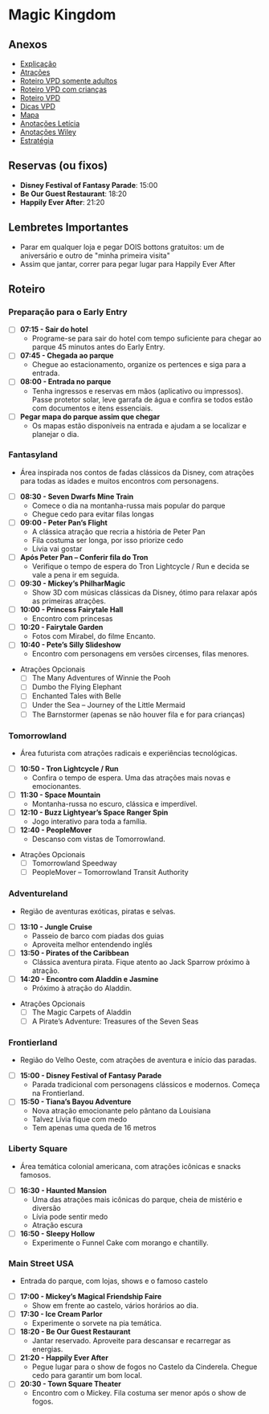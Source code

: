 # Magic Kingdom

## Anexos

- [Explicação](./Magic%20Kingdom/Explicação.md)
- [Atrações](./Magic%20Kingdom/Atrações.md)
- [Roteiro VPD somente adultos](./Magic%20Kingdom/2025-04-Roteiro-VPD-Orlando_-Magic-Kingdom-adultos.pdf)
- [Roteiro VPD com crianças](./Magic%20Kingdom/2025-04-Roteiro-VPD-Orlando-Magic-Kingdom-criancas.pdf)
- [Roteiro VPD](./Magic%20Kingdom/Roteiro%20VPD.md)
- [Dicas VPD](./Magic%20Kingdom/DIcas%20VPD.md)
- [Mapa](./Magic%20Kingdom/06-2023-mapa-magic-kingdom.pdf)
- [Anotações Letícia](./Magic%20Kingdom/Anotações%20Letícia.md)
- [Anotações Wiley](./Magic%20Kingdom/Anotações%20Wiley.md)
- [Estratégia](./Magic%20Kingdom/Estratégia.md)

## Reservas (ou fixos)

- **Disney Festival of Fantasy Parade**: 15:00
- **Be Our Guest Restaurant**: 18:20
- **Happily Ever After**: 21:20

## Lembretes Importantes

- Parar em qualquer loja e pegar DOIS bottons gratuitos: um de aniversário e outro de "minha primeira visita"
- Assim que jantar, correr para pegar lugar para Happily Ever After

## Roteiro

### Preparação para o Early Entry

- [ ] **07:15 - Sair do hotel**
  - Programe-se para sair do hotel com tempo suficiente para chegar ao parque 45 minutos antes do Early Entry.
- [ ] **07:45 - Chegada ao parque**
  - Chegue ao estacionamento, organize os pertences e siga para a entrada.
- [ ] **08:00 - Entrada no parque**
  - Tenha ingressos e reservas em mãos (aplicativo ou impressos). Passe protetor solar, leve garrafa de água e confira se todos estão com documentos e itens essenciais.
- [ ] **Pegar mapa do parque assim que chegar**
  - Os mapas estão disponíveis na entrada e ajudam a se localizar e planejar o dia.

### Fantasyland

- Área inspirada nos contos de fadas clássicos da Disney, com atrações para todas as idades e muitos encontros com personagens.

- [ ] **08:30 - Seven Dwarfs Mine Train**
  - Comece o dia na montanha-russa mais popular do parque
  - Chegue cedo para evitar filas longas
- [ ] **09:00 - Peter Pan’s Flight**
  - A clássica atração que recria a história de Peter Pan
  - Fila costuma ser longa, por isso priorize cedo
  - Lívia vai gostar
- [ ] **Após Peter Pan – Conferir fila do Tron**
  - Verifique o tempo de espera do Tron Lightcycle / Run e decida se vale a pena ir em seguida.
- [ ] **09:30 - Mickey’s PhilharMagic**
  - Show 3D com músicas clássicas da Disney, ótimo para relaxar após as primeiras atrações.
- [ ] **10:00 - Princess Fairytale Hall**
  - Encontro com princesas
- [ ] **10:20 - Fairytale Garden**
  - Fotos com Mirabel, do filme Encanto.
- [ ] **10:40 - Pete’s Silly Slideshow**
  - Encontro com personagens em versões circenses, filas menores.

- Atrações Opcionais
  - [ ] The Many Adventures of Winnie the Pooh
  - [ ] Dumbo the Flying Elephant
  - [ ] Enchanted Tales with Belle
  - [ ] Under the Sea – Journey of the Little Mermaid
  - [ ] The Barnstormer (apenas se não houver fila e for para crianças)

### Tomorrowland

- Área futurista com atrações radicais e experiências tecnológicas.

- [ ] **10:50 - Tron Lightcycle / Run**
  - Confira o tempo de espera. Uma das atrações mais novas e emocionantes.
- [ ] **11:30 - Space Mountain**
  - Montanha-russa no escuro, clássica e imperdível.
- [ ] **12:10 - Buzz Lightyear’s Space Ranger Spin**
  - Jogo interativo para toda a família.
- [ ] **12:40 - PeopleMover**
  - Descanso com vistas de Tomorrowland.

- Atrações Opcionais
  - [ ] Tomorrowland Speedway
  - [ ] PeopleMover – Tomorrowland Transit Authority

### Adventureland

- Região de aventuras exóticas, piratas e selvas.

- [ ] **13:10 - Jungle Cruise**
  - Passeio de barco com piadas dos guias
  - Aproveita melhor entendendo inglês
- [ ] **13:50 - Pirates of the Caribbean**
  - Clássica aventura pirata. Fique atento ao Jack Sparrow próximo à atração.
- [ ] **14:20 - Encontro com Aladdin e Jasmine**
  - Próximo à atração do Aladdin.

- Atrações Opcionais
  - [ ] The Magic Carpets of Aladdin
  - [ ] A Pirate’s Adventure: Treasures of the Seven Seas

### Frontierland

- Região do Velho Oeste, com atrações de aventura e início das paradas.

- [ ] **15:00 - Disney Festival of Fantasy Parade**
  - Parada tradicional com personagens clássicos e modernos. Começa na Frontierland.
- [ ] **15:50 - Tiana’s Bayou Adventure**
  - Nova atração emocionante pelo pântano da Louisiana
  - Talvez Lívia fique com medo
  - Tem apenas uma queda de 16 metros

### Liberty Square

- Área temática colonial americana, com atrações icônicas e snacks famosos.

- [ ] **16:30 - Haunted Mansion**
  - Uma das atrações mais icônicas do parque, cheia de mistério e diversão
  - Lívia pode sentir medo
  - Atração escura
- [ ] **16:50 - Sleepy Hollow**
  - Experimente o Funnel Cake com morango e chantilly.

### Main Street USA

- Entrada do parque, com lojas, shows e o famoso castelo

- [ ] **17:00 - Mickey’s Magical Friendship Faire**
  - Show em frente ao castelo, vários horários ao dia.
- [ ] **17:30 - Ice Cream Parlor**
  - Experimente o sorvete na pia temática.
- [ ] **18:20 - Be Our Guest Restaurant**
  - Jantar reservado. Aproveite para descansar e recarregar as energias.
- [ ] **21:20 - Happily Ever After**
  - Pegue lugar para o show de fogos no Castelo da Cinderela. Chegue cedo para garantir um bom local.
- [ ] **20:30 - Town Square Theater**
  - Encontro com o Mickey. Fila costuma ser menor após o show de fogos.
